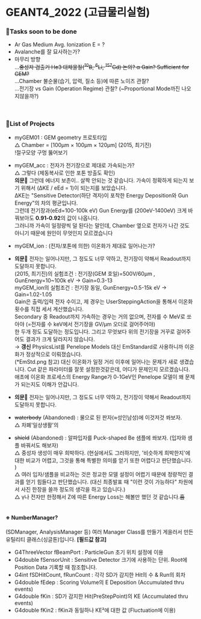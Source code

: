 # GEANT4_2022 (고급물리실험)
### 🚨Tasks soon to be done
* Ar Gas Medium Avg. Ionization E = ?
* Avalanche를 잘 묘사하는가?
* 마무리 방향<br>
...~~중성자 검출기 He3 대체물질(${}^{10}\text{B}$, ${}^6\text{Li}$, ${}^{157}\text{Gd}$) 논의? α Gain? Sufficient for GEM?~~<br>
...Chamber 불순물(습기, 압력, 질소 등)에 따른 노이즈 관찰?<br>
...전기장 vs Gain (Operation Regime) 관찰? (~Proportional Mode까진 나오지않을까?)<br>
<br>

### 📜List of Projects
* myGEM01 : GEM geometry 프로토타입<br>
  △ Chamber = [100μm × 100μm × 120μm] (2015, 최기진)<br>
  !절구모양 구멍 뚫어보기<br>
* myGEM_acc : 전자가 전기장으로 제대로 가속되는가?<br>
  △ 그렇다 (제동복사로 인한 포톤 방출도 확인)<br>
**의문🤔** 그런데 에너지 보존이.. 살짝 안되는 것 같습니다.
  가속이 정확하게 되는지 보기 위해서 (ΔKE / eEd = 1)이 되는지를 보았습니다.<br>
  ΔKE는 "Sensitive Detector(하단 격자)이 포착한 Energy Deposition와 Gun Energy"의 차의 평균입니다.<br>
  그런데 전기장과(eEd=100-100k eV) Gun Energy를 (200eV-1400eV) 크게 바꿔보아도 **0.91-0.92**의 값이 나옵니다.<br>
  그러니까 가속이 일정량씩 덜 된다는 말인데, Chamber 옆으로 전자가 나간 것도 아니기 때문에 원인이 무엇인지 모르겠습니다<br>

* myGEM_ion : (전자/포톤에 의한) 이온화가 제대로 일어나는가?<br>
* **의문🤔** 전자는 일어나지만, 그 정도도 너무 약하고, 전기장이 약해서 Readout까지 도달하지 못합니다.<br>
  (2015, 최기진)의 실험조건 : 전기장(GEM 호일)=500V/60μm , GunEnergy=10~100k eV → Gain=0.3-13<br>
  myGEM_ion의 실험조건 : 전기장 동일, GunEnergy=0.5-15k eV → Gain=1.02-1.05<br>
  Gain은 출력/입력 전자 수이고, 제 경우는 UserSteppingAction을 통해서 이온화 횟수를 직접 세서 계산했습니다.<br>
  Secondary 중 Readout까지 가속하는 경우는 거의 없으며, 전자를 수 MeV로 쏘아야 (=전자를 수 keV에서 전기장을 GV/μm 오더로 걸어주어야)<br>
  한 두개 정도 도달하는 정도입니다. 그리고 무엇보다 위의 전기장을 거꾸로 걸어주어도 결과가 크게 달라지지 않습니다.<br>
→ **갱신** PhysicsList를 Penelope Models 대신 EmStandard로 사용하니까 이온화가 정상적으로 이뤄졌습니다.<br>
  (\*EmStd.png 참고) 대신 이온화가 일정 거리 이후에 일어나는 문제가 새로 생겼습니다. Cut 같은 파라미터를 잘못 설정한것같은데, 어디가 문제인지 모르겠습니다.<br>
  애초에 이온화 프로세스의 Energy Range가 0-1GeV인 Penelope 모델이 왜 문제가 되는지도 이해가 안갑니다.

* **의문🤔** 전자는 일어나지만, 그 정도도 너무 약하고, 전기장이 약해서 Readout까지 도달하지 못합니다.<br>

* ~~waterbody~~ (Abandoned) : 물으로 된 판자($\approx$성인남성)에 이것저것 쏴보자.<br>
△ 차폐'일상생활'의 <br>
* ~~shield~~ (Abandoned) : 알파입자를 Puck-shaped $\text{Be}$ 샘플에 쏴보자. (입자와 샘플 바꿔서도 해보자)<br>
△ 중성자 생성이 매우 희박하다. (현실에서도 그러하지만, '비슷하게 희박한지'에 대한 비교가 어렵고, 그것을 통해 특별한 의미를 얻기 또한 어렵다고 판단했습니다. )<br>
△ 여러 입자/샘플을 비교하는 것은 정교한 모델 설정이 어렵기 때문에 정량적인 결과를 얻기 힘들다고 판단했습니다. (대신 최종발표 때 "이런 것이 가능하다" 차원에서 사진 한장을 쓸까 정도의 생각을 하고 있습니다.)<br>
△ γ나 전자만 한정해서 Z에 따른 Energy Loss는 해볼만 했던 것 같습니다.~~흠~~<br><br>

#### ※ NumberManager?
(SDManager, AnalysisManager 등) 여러 Manager Class를 만들기 게을러서 만든 유틸리티 클래스(싱글톤)입니다. **[필드값 참고]**<br>
- G4ThreeVector fBeamPort : ParticleGun 초기 위치 설정에 이용<br>
- G4double fSensorUnit : Sensitive Detector 크기에 사용하는 단위. Root에 Position Data 기록할 때 참조합니다.<br>
- G4int fSDHitCount, fRunCount : 각각 SD가 감지한 Hit의 수 & Run의 회차<br>
- G4double fEdep : Scoring Volume의 E Deposition (Accumulated thru events)<br>
- G4double fKin : SD가 감지한 Hit(PreStepPoint)의 KE (Accumulated thru events)<br>
- G4double fKin2 : fKin과 동일하나 KE²에 대한 값 (Fluctuation에 이용)<br>
